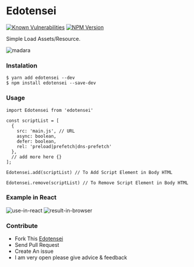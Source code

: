 # Edotensei

[![Known Vulnerabilities](https://snyk.io/test/github/ri7nz/Edotensei/badge.svg)](https://snyk.io/test/github/ri7nz/Edotensei)
[![NPM Version](https://badge.fury.io/js/edotensei.svg)](https://badge.fury.io/js/edotensei)

Simple Load Assets/Resource.   
   
![madara](https://media.tenor.com/images/183c6d46ac5c2a9a90884b4a3713fa54/tenor.gif)

### Instalation
```
$ yarn add edotensei --dev
$ npm install edotensei --save-dev
```

### Usage
```
import Edotensei from 'edotensei'

const scriptList = [
  {
    src: 'main.js', // URL
    async: boolean,
    defer: boolean,
    rel: 'preload|prefetch|dns-prefetch'
  },
  // add more here {}
];

Edotensei.add(scriptList) // To Add Script Element in Body HTML 

Edotensei.remove(scriptList) // To Remove Script Element in Body HTML

```

### Example in React 
![use-in-react](https://github.com/ri7nz/Edotensei/blob/master/docs/use-in-react.png)
![result-in-browser](https://github.com/ri7nz/Edotensei/blob/master/docs/result-react.png)

   
### Contribute 
- Fork This [Edotensei](https://github.com/ri7nz/Edotensei)
- Send Pull Request
- Create An issue 
- I am very open please give advice & feedback
